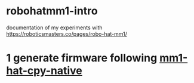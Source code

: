 # robohatmm1-intro

documentation of my experiments with https://roboticsmasters.co/pages/robo-hat-mm1/

# 1 generate firmware following [mm1-hat-cpy-native](https://github.com/robotics-masters/mm1-hat-cpy-native/tree/master/firmware)

